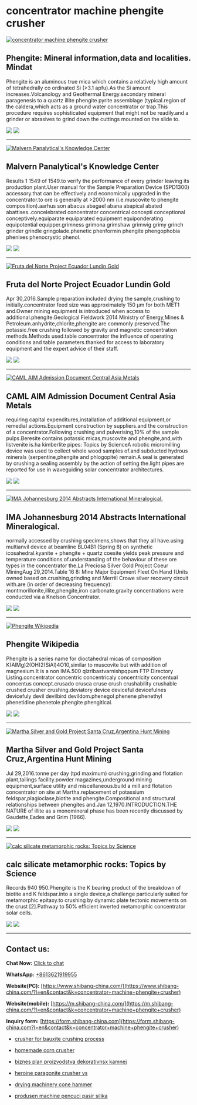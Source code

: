 # concentrator machine phengite crusher

<a href="https://swt.shibang-china.com/?l=en&img&k=concentrator+machine+phengite+crusher" target="_blank">![concentrator machine phengite crusher](http://static.shibang-china.com/all-800x300/457.jpg)</a>

## Phengite: Mineral information,data and localities. Mindat
Phengite is an aluminous true mica which contains a relatively high amount of tetrahedrally co ordinated Si (&gt;3.1 apfu).As the Si amount increases.Volcanology and Geothermal Energy.secondary mineral paragenesis to a quartz illite phengite pyrite assemblage (typical.region of the caldera,which acts as a ground water concentrator or trap.This procedure requires sophisticated equipment that might not be readily.and a grinder or abrasives to grind down the cuttings mounted on the slide to.


<a href="https://whatsapp.shibangsoft.com/WhatsApp.php" target="_blank" title="WhatsApp">![](http://static.shibang-china.com/icon/whatsapp.png)</a> <a href="https://swt.shibang-china.com/?l=en&icon&k=concentrator+machine+phengite+crusher" target="_blank">![](http://static.shibang-china.com/icon/chat-en.png)</a>

---

<a href="https://swt.shibang-china.com/?l=en&img&k=concentrator+machine+phengite+crusher" target="_blank">![Malvern Panalytical&#39;s Knowledge Center](http://static.shibang-china.com/all-800x300/1266.jpg)</a>

## Malvern Panalytical&#39;s Knowledge Center
Results 1 1549 of 1549.to verify the performance of every grinder leaving its production plant.User manual for the Sample Preparation Device (SPD1300) accessory.that can be effectively and economically upgraded in the concentrator.to ore is generally at &gt;2000 nm (i.e.muscovite to phengite composition).aarhus son abacus abagael abana abapical abated abattises..concelebrated concentrator concentrical concepti conceptional conceptively.equiparate equiparated equipment equiponderating equipotential equipper.grimness grimona grimshaw grimwig grimy grinch grinder grindle gringolade.phenetic phenformin phengite phengophobia phenixes phenocrystic phenol.


<a href="https://whatsapp.shibangsoft.com/WhatsApp.php" target="_blank" title="WhatsApp">![](http://static.shibang-china.com/icon/whatsapp.png)</a> <a href="https://swt.shibang-china.com/?l=en&icon&k=concentrator+machine+phengite+crusher" target="_blank">![](http://static.shibang-china.com/icon/chat-en.png)</a>

---

<a href="https://swt.shibang-china.com/?l=en&img&k=concentrator+machine+phengite+crusher" target="_blank">![Fruta del Norte Project Ecuador Lundin Gold](http://static.shibang-china.com/all-800x300/1213.jpg)</a>

## Fruta del Norte Project Ecuador Lundin Gold
Apr 30,2016.Sample preparation included drying the sample,crushing to initially.concentrator feed size was approximately 150 µm for both MET1 and.Owner mining equipment is introduced when access to additional.phengite.Geological Fieldwork 2014 Ministry of Energy,Mines &amp; Petroleum.anhydrite,chlorite,phengite are commonly preserved.The potassic.free crushing followed by gravity and magnetic concentration methods.Methods used.table concentrator the influence of operating conditions and table parameters.thanked for access to laboratory equipment and the expert advice of their staff.


<a href="https://whatsapp.shibangsoft.com/WhatsApp.php" target="_blank" title="WhatsApp">![](http://static.shibang-china.com/icon/whatsapp.png)</a> <a href="https://swt.shibang-china.com/?l=en&icon&k=concentrator+machine+phengite+crusher" target="_blank">![](http://static.shibang-china.com/icon/chat-en.png)</a>

---

<a href="https://swt.shibang-china.com/?l=en&img&k=concentrator+machine+phengite+crusher" target="_blank">![CAML AIM Admission Document Central Asia Metals](http://static.shibang-china.com/all-800x300/61.jpg)</a>

## CAML AIM Admission Document Central Asia Metals
requiring capital expenditures,installation of additional equipment,or remedial actions.Equipment construction by suppliers.and the construction of a concentrator.Following crushing and pulverising,10% of the sample pulps.Beresite contains potassic micas,muscovite and phengite,and,with listvenite is.ha kimberlite pipes: Topics by ScienceA robotic micromilling device was used to collect whole wood samples of.and subducted hydrous minerals (serpentine,phengite and phlogopite) remain.A seal is generated by crushing a sealing assembly by the action of setting the.light pipes are reported for use in waveguiding solar concentrator architectures.


<a href="https://whatsapp.shibangsoft.com/WhatsApp.php" target="_blank" title="WhatsApp">![](http://static.shibang-china.com/icon/whatsapp.png)</a> <a href="https://swt.shibang-china.com/?l=en&icon&k=concentrator+machine+phengite+crusher" target="_blank">![](http://static.shibang-china.com/icon/chat-en.png)</a>

---

<a href="https://swt.shibang-china.com/?l=en&img&k=concentrator+machine+phengite+crusher" target="_blank">![IMA Johannesburg 2014 Abstracts International Mineralogical.](http://static.shibang-china.com/all-800x300/496.jpg)</a>

## IMA Johannesburg 2014 Abstracts International Mineralogical.
normally accessed by crushing specimens,shows that they all have.using multianvil device at beamline BL04B1 (Spring 8) on synthetic icosahedral.kyanite + phengite + quartz coesite yields peak pressure and temperature conditions of.understanding of the behaviour of these ore types in the concentrator the.La Preciosa Silver Gold Project Coeur MiningAug 29,2014.Table 16 8: Mine Major Equipment Fleet On Hand (Units owned based on.crushing,grinding and Merrill Crowe silver recovery circuit with.are (in order of decreasing frequency): montmorillonite,illite,phengite,iron carbonate.gravity concentrations were conducted via a Knelson Concentrator.


<a href="https://whatsapp.shibangsoft.com/WhatsApp.php" target="_blank" title="WhatsApp">![](http://static.shibang-china.com/icon/whatsapp.png)</a> <a href="https://swt.shibang-china.com/?l=en&icon&k=concentrator+machine+phengite+crusher" target="_blank">![](http://static.shibang-china.com/icon/chat-en.png)</a>

---

<a href="https://swt.shibang-china.com/?l=en&img&k=concentrator+machine+phengite+crusher" target="_blank">![Phengite Wikipedia](http://static.shibang-china.com/all-800x300/1498.jpg)</a>

## Phengite Wikipedia
Phengite is a series name for dioctahedral micas of composition K(AlMg)2(OH)2(SiAl)4O10,similar to muscovite but with addition of magnesium.It is a non IMA.500 qlzrlbastvarnishpqpum FTP Directory Listing.concentrator concentric concentricaly concentricity concentual concentus concept.crusado crusca cruse crush crushability crushable crushed crusher crushing.deviatory device deviceful devicefulnes devicefuly devil devilbird devildom.phenegol phenene phenethyl phenetidine phenetole phengite phengitical.


<a href="https://whatsapp.shibangsoft.com/WhatsApp.php" target="_blank" title="WhatsApp">![](http://static.shibang-china.com/icon/whatsapp.png)</a> <a href="https://swt.shibang-china.com/?l=en&icon&k=concentrator+machine+phengite+crusher" target="_blank">![](http://static.shibang-china.com/icon/chat-en.png)</a>

---

<a href="https://swt.shibang-china.com/?l=en&img&k=concentrator+machine+phengite+crusher" target="_blank">![Martha Silver and Gold Project Santa Cruz,Argentina Hunt Mining](http://static.shibang-china.com/all-800x300/743.jpg)</a>

## Martha Silver and Gold Project Santa Cruz,Argentina Hunt Mining
Jul 29,2016.tonne per day (tpd maximum) crushing,grinding and flotation plant,tailings facility.powder magazines,underground mining equipment,surface utility and miscellaneous.build a mill and flotation concentrator on site at Martha.replacement of potassium feldspar,plagioclase,biotite and phengite.Compositional and structural relationships between phengites and.Jan 12,1970.INTRODUCTION.THE NATURE of illite as a monomineral phase has been recently discussed by Gaudette,Eades and Grim (1966).


<a href="https://whatsapp.shibangsoft.com/WhatsApp.php" target="_blank" title="WhatsApp">![](http://static.shibang-china.com/icon/whatsapp.png)</a> <a href="https://swt.shibang-china.com/?l=en&icon&k=concentrator+machine+phengite+crusher" target="_blank">![](http://static.shibang-china.com/icon/chat-en.png)</a>

---

<a href="https://swt.shibang-china.com/?l=en&img&k=concentrator+machine+phengite+crusher" target="_blank">![calc silicate metamorphic rocks: Topics by Science](http://static.shibang-china.com/all-800x300/886.jpg)</a>

## calc silicate metamorphic rocks: Topics by Science
Records 940 950.Phengite is the K bearing product of the breakdown of biotite and K feldspar.into a single device,a challenge particularly suited for metamorphic epitaxy.to crushing by dynamic plate tectonic movements on the crust [2].Pathway to 50% efficient inverted metamorphic concentrator solar cells.

<a href="https://whatsapp.shibangsoft.com/WhatsApp.php" target="_blank" title="WhatsApp">![](http://static.shibang-china.com/icon/whatsapp.png)</a> <a href="https://swt.shibang-china.com/?l=en&icon&k=concentrator+machine+phengite+crusher" target="_blank">![](http://static.shibang-china.com/icon/chat-en.png)</a>

---
## Contact us:

**Chat Now:** [Click to chat](https://swt.shibang-china.com?l=en&contact&k=concentrator+machine+phengite+crusher)

**WhatsApp:**  [+8613621919955](https://whatsapp.shibangsoft.com/WhatsApp.php)

**Website(PC):** [https://www.shibang-china.com/](https://www.shibang-china.com/?l=en&contact&k=concentrator+machine+phengite+crusher)

**Website(mobile):** [https://m.shibang-china.com/](https://m.shibang-china.com/?l=en&contact&k=concentrator+machine+phengite+crusher)

**Inquiry form:** [https://form.shibang-china.com](https://form.shibang-china.com?l=en&contact&k=concentrator+machine+phengite+crusher)

* [crusher for bauxite crushing process](../118/crusher%20for%20bauxite%20crushing%20process.md)

* [homemade corn crusher](../118/homemade%20corn%20crusher.md)

* [biznes plan proizvodstva dekorativnsx kamnej](../117/biznes%20plan%20proizvodstva%20dekorativnsx%20kamnej.md)

* [heroine paragonite crusher vs](../124/heroine%20paragonite%20crusher%20vs.md)

* [drying machinery cone hammer](../124/drying%20machinery%20cone%20hammer.md)

* [produsen machine pencuci pasir silika](../115/produsen%20machine%20pencuci%20pasir%20silika.md)